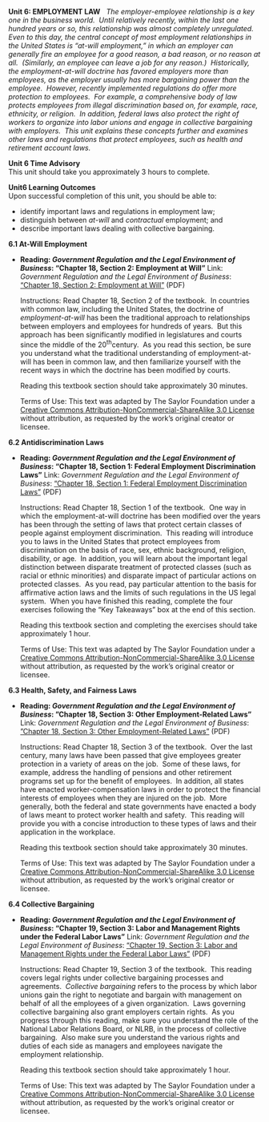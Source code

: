 **Unit 6: EMPLOYMENT LAW** <span id="6"></span> 
*The employer-employee relationship is a key one in the business world. 
Until relatively recently, within the last one hundred years or so, this
relationship was almost completely unregulated.  Even to this day, the
central concept of most employment relationships in the United States is
“at-will employment,” in which an employer can generally fire an
employee for a good reason, a bad reason, or no reason at all. 
(Similarly, an employee can leave a job for any reason.)  Historically,
the employment-at-will doctrine has favored employers more than
employees, as the employer usually has more bargaining power than the
employee.  However, recently implemented regulations do offer more
protection to employees.  For example, a comprehensive body of law
protects employees from illegal discrimination based on, for example,
race, ethnicity, or religion.  In addition, federal laws also protect
the right of workers to organize into labor unions and engage in
collective bargaining with employers.  This unit explains these concepts
further and examines other laws and regulations that protect employees,
such as health and retirement account laws.*

**Unit 6 Time Advisory**  
This unit should take you approximately 3 hours to complete.

**Unit6 Learning Outcomes**  
Upon successful completion of this unit, you should be able to:  
-   identify important laws and regulations in employment law;
-   distinguish between *at-will* and *contractual* employment; and
-   describe important laws dealing with collective bargaining.

**6.1 At-Will Employment** <span id="6.1"></span> 
-   **Reading: *Government Regulation and the Legal Environment of
    Business*: “Chapter 18, Section 2: Employment at Will”**
    Link: *Government Regulation and the Legal Environment of Business*:
    [“Chapter 18, Section 2: Employment at
    Will”](http://www.saylor.org/site/wp-content/uploads/2013/07/Government-Regulation-Ch18.pdf)
    (PDF)  
      
     Instructions: Read Chapter 18, Section 2 of the textbook.  In
    countries with common law, including the United States, the doctrine
    of *employment-at-will* has been the traditional approach to
    relationships between employers and employees for hundreds of
    years.  But this approach has been significantly modified in
    legislatures and courts since the middle of the
    20<sup>th</sup>century.  As you read this section, be sure you
    understand what the traditional understanding of employment-at-will
    has been in common law, and then familiarize yourself with the
    recent ways in which the doctrine has been modified by courts.  
      
     Reading this textbook section should take approximately 30
    minutes.  
      
     Terms of Use: This text was adapted by The Saylor Foundation under
    a [Creative Commons Attribution-NonCommercial-ShareAlike 3.0
    License](http://creativecommons.org/licenses/by-nc-sa/3.0/) without
    attribution, as requested by the work’s original creator or
    licensee.

**6.2 Antidiscrimination Laws** <span id="6.2"></span> 
-   **Reading: *Government Regulation and the Legal Environment of
    Business*: “Chapter 18, Section 1: Federal Employment Discrimination
    Laws”**
    Link: *Government Regulation and the Legal Environment of Business*:
    [“Chapter 18, Section 1: Federal Employment Discrimination
    Laws”](http://www.saylor.org/site/wp-content/uploads/2013/07/Government-Regulation-Ch18.pdf)
    (PDF)  
      
     Instructions: Read Chapter 18, Section 1 of the textbook.  One way
    in which the employment-at-will doctrine has been modified over the
    years has been through the setting of laws that protect certain
    classes of people against employment discrimination.  This reading
    will introduce you to laws in the United States that protect
    employees from discrimination on the basis of race, sex, ethnic
    background, religion, disability, or age.  In addition, you will
    learn about the important legal distinction between disparate
    treatment of protected classes (such as racial or ethnic minorities)
    and disparate impact of particular actions on protected classes.  As
    you read, pay particular attention to the basis for affirmative
    action laws and the limits of such regulations in the US legal
    system.  When you have finished this reading, complete the four
    exercises following the “Key Takeaways” box at the end of this
    section.  
      
     Reading this textbook section and completing the exercises should
    take approximately 1 hour.  
      
     Terms of Use: This text was adapted by The Saylor Foundation under
    a [Creative Commons Attribution-NonCommercial-ShareAlike 3.0
    License](http://creativecommons.org/licenses/by-nc-sa/3.0/) without
    attribution, as requested by the work’s original creator or
    licensee.

**6.3 Health, Safety, and Fairness Laws** <span id="6.3"></span> 
-   **Reading: *Government Regulation and the Legal Environment of
    Business*: ”Chapter 18, Section 3: Other Employment-Related Laws”**
    Link: *Government Regulation and the Legal Environment of Business*:
    [”Chapter 18, Section 3: Other Employment-Related
    Laws”](http://www.saylor.org/site/wp-content/uploads/2013/07/Government-Regulation-Ch18.pdf)
    (PDF)  
      
     Instructions: Read Chapter 18, Section 3 of the textbook.  Over the
    last century, many laws have been passed that give employees greater
    protection in a variety of areas on the job.  Some of these laws,
    for example, address the handling of pensions and other retirement
    programs set up for the benefit of employees.  In addition, all
    states have enacted worker-compensation laws in order to protect the
    financial interests of employees when they are injured on the job. 
    More generally, both the federal and state governments have enacted
    a body of laws meant to protect worker health and safety.  This
    reading will provide you with a concise introduction to these types
    of laws and their application in the workplace.  
      
     Reading this textbook section should take approximately 30
    minutes.  
      
     Terms of Use: This text was adapted by The Saylor Foundation under
    a [Creative Commons Attribution-NonCommercial-ShareAlike 3.0
    License](http://creativecommons.org/licenses/by-nc-sa/3.0/) without
    attribution, as requested by the work’s original creator or
    licensee.

**6.4 Collective Bargaining** <span id="6.4"></span> 
-   **Reading: *Government Regulation and the Legal Environment of
    Business*: “Chapter 19, Section 3: Labor and Management Rights under
    the Federal Labor Laws”**
    Link: *Government Regulation and the Legal Environment of Business*:
    [“Chapter 19, Section 3: Labor and Management Rights under the
    Federal Labor
    Laws”](http://www.saylor.org/site/wp-content/uploads/2013/07/Government-Regulation-Ch19.pdf)
    (PDF)  
      
     Instructions: Read Chapter 19, Section 3 of the textbook.  This
    reading covers legal rights under collective bargaining processes
    and agreements.  *Collective bargaining* refers to the process by
    which labor unions gain the right to negotiate and bargain with
    management on behalf of all the employees of a given organization. 
    Laws governing collective bargaining also grant employers certain
    rights.  As you progress through this reading, make sure you
    understand the role of the National Labor Relations Board, or NLRB,
    in the process of collective bargaining.  Also make sure you
    understand the various rights and duties of each side as managers
    and employees navigate the employment relationship.  
      
     Reading this textbook section should take approximately 1 hour.  
      
     Terms of Use: This text was adapted by The Saylor Foundation under
    a [Creative Commons Attribution-NonCommercial-ShareAlike 3.0
    License](http://creativecommons.org/licenses/by-nc-sa/3.0/) without
    attribution, as requested by the work’s original creator or
    licensee.


